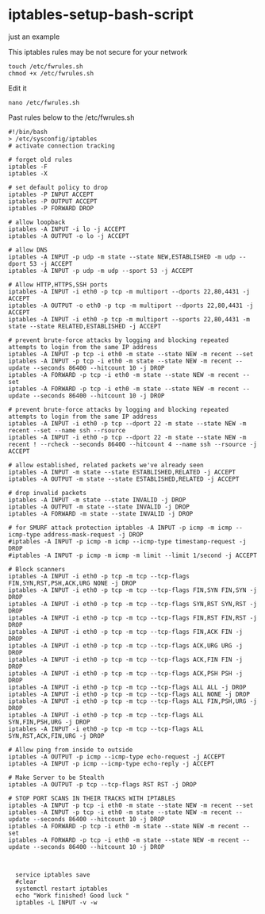# iptables-setup-bash-script

just an example


This iptables rules may be not secure for your network

    touch /etc/fwrules.sh
    chmod +x /etc/fwrules.sh
    
Edit it

    nano /etc/fwrules.sh        
    
Past rules below to the /etc/fwrules.sh

    #!/bin/bash
    > /etc/sysconfig/iptables
    # activate connection tracking

    # forget old rules
    iptables -F
    iptables -X

    # set default policy to drop
    iptables -P INPUT ACCEPT
    iptables -P OUTPUT ACCEPT
    iptables -P FORWARD DROP

    # allow loopback
    iptables -A INPUT -i lo -j ACCEPT
    iptables -A OUTPUT -o lo -j ACCEPT

    # allow DNS
    iptables -A INPUT -p udp -m state --state NEW,ESTABLISHED -m udp --dport 53 -j ACCEPT
    iptables -A INPUT -p udp -m udp --sport 53 -j ACCEPT

    # Allow HTTP,HTTPS,SSH ports
    iptables -A INPUT -i eth0 -p tcp -m multiport --dports 22,80,4431 -j ACCEPT
    iptables -A OUTPUT -o eth0 -p tcp -m multiport --dports 22,80,4431 -j ACCEPT
    iptables -A INPUT -i eth0 -p tcp -m multiport --sports 22,80,4431 -m state --state RELATED,ESTABLISHED -j ACCEPT

    # prevent brute-force attacks by logging and blocking repeated attempts to login from the same IP address
    iptables -A INPUT -p tcp -i eth0 -m state --state NEW -m recent --set
    iptables -A INPUT -p tcp -i eth0 -m state --state NEW -m recent --update --seconds 86400 --hitcount 10 -j DROP
    iptables -A FORWARD -p tcp -i eth0 -m state --state NEW -m recent --set
    iptables -A FORWARD -p tcp -i eth0 -m state --state NEW -m recent --update --seconds 86400 --hitcount 10 -j DROP

    # prevent brute-force attacks by logging and blocking repeated attempts to login from the same IP address
    iptables -A INPUT -i eth0 -p tcp --dport 22 -m state --state NEW -m recent --set --name ssh --rsource
    iptables -A INPUT -i eth0 -p tcp --dport 22 -m state --state NEW -m recent ! --rcheck --seconds 86400 --hitcount 4 --name ssh --rsource -j ACCEPT

    # allow established, related packets we've already seen
    iptables -A INPUT -m state --state ESTABLISHED,RELATED -j ACCEPT
    iptables -A OUTPUT -m state --state ESTABLISHED,RELATED -j ACCEPT

    # drop invalid packets
    iptables -A INPUT -m state --state INVALID -j DROP
    iptables -A OUTPUT -m state --state INVALID -j DROP
    iptables -A FORWARD -m state --state INVALID -j DROP

    # for SMURF attack protection iptables -A INPUT -p icmp -m icmp --icmp-type address-mask-request -j DROP
    #iptables -A INPUT -p icmp -m icmp --icmp-type timestamp-request -j DROP
    #iptables -A INPUT -p icmp -m icmp -m limit --limit 1/second -j ACCEPT

    # Block scanners
    iptables -A INPUT -i eth0 -p tcp -m tcp --tcp-flags FIN,SYN,RST,PSH,ACK,URG NONE -j DROP
    iptables -A INPUT -i eth0 -p tcp -m tcp --tcp-flags FIN,SYN FIN,SYN -j DROP
    iptables -A INPUT -i eth0 -p tcp -m tcp --tcp-flags SYN,RST SYN,RST -j DROP
    iptables -A INPUT -i eth0 -p tcp -m tcp --tcp-flags FIN,RST FIN,RST -j DROP
    iptables -A INPUT -i eth0 -p tcp -m tcp --tcp-flags FIN,ACK FIN -j DROP
    iptables -A INPUT -i eth0 -p tcp -m tcp --tcp-flags ACK,URG URG -j DROP
    iptables -A INPUT -i eth0 -p tcp -m tcp --tcp-flags ACK,FIN FIN -j DROP
    iptables -A INPUT -i eth0 -p tcp -m tcp --tcp-flags ACK,PSH PSH -j DROP
    iptables -A INPUT -i eth0 -p tcp -m tcp --tcp-flags ALL ALL -j DROP
    iptables -A INPUT -i eth0 -p tcp -m tcp --tcp-flags ALL NONE -j DROP
    iptables -A INPUT -i eth0 -p tcp -m tcp --tcp-flags ALL FIN,PSH,URG -j DROP
    iptables -A INPUT -i eth0 -p tcp -m tcp --tcp-flags ALL SYN,FIN,PSH,URG -j DROP
    iptables -A INPUT -i eth0 -p tcp -m tcp --tcp-flags ALL SYN,RST,ACK,FIN,URG -j DROP

    # Allow ping from inside to outside
    iptables -A OUTPUT -p icmp --icmp-type echo-request -j ACCEPT
    iptables -A INPUT -p icmp --icmp-type echo-reply -j ACCEPT

    # Make Server to be Stealth 
    iptables -A OUTPUT -p tcp --tcp-flags RST RST -j DROP

    # STOP PORT SCANS IN THEIR TRACKS WITH IPTABLES
    iptables -A INPUT -p tcp -i eth0 -m state --state NEW -m recent --set
    iptables -A INPUT -p tcp -i eth0 -m state --state NEW -m recent --update --seconds 86400 --hitcount 10 -j DROP
    iptables -A FORWARD -p tcp -i eth0 -m state --state NEW -m recent --set
    iptables -A FORWARD -p tcp -i eth0 -m state --state NEW -m recent --update --seconds 86400 --hitcount 10 -j DROP

  

      service iptables save
      #clear
      systemctl restart iptables
      echo "Work finished! Good luck "
      iptables -L INPUT -v -w
